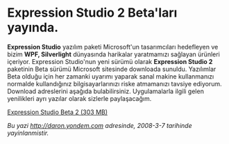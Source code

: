 # Expression Studio 2 Beta'ları yayında.
**Expression Studio** yazılım paketi Microsoft'un tasarımcıları
hedefleyen ve bizim **WPF, Silverlight** dünyasında harikalar
yaratmamızı sağlayan ürünleri içeriyor. Expression Studio'nun yeni
sürümü olarak **Expression Studio 2** paketinin Beta sürümü Microsoft
sitesinde downloada sunuldu. Yazılımlar Beta olduğu için her zamanki
uyarımı yaparak sanal makine kullanmanızı normalde kullandığınız
bilgisayarlarınızı riske atmamanızı tavsiye ediyorum. Download
adreslerini aşağıda bulabilirsiniz. Uygulamalarla ilgili gelen
yenilikleri ayrı yazılar olarak sizlerle paylaşacağım.

[Expression Studio Beta 2 (303
MB)](http://www.microsoft.com/downloads/details.aspx?FamilyId=BBE5A30B-E95E-4B0D-A7C6-6367CDD2A9EF&displaylang=en)



*Bu yazi http://daron.yondem.com adresinde, 2008-3-7 tarihinde yayinlanmistir.*

